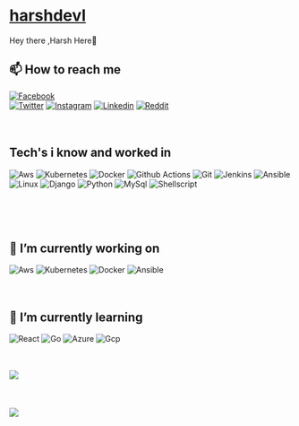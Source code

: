 # <a href="https://harsh-buddhdev.netlify.app/"> harshdevl </a> 

Hey there ,Harsh Here👋 

📫 How to reach me
------------------------------------------------------------------------------
[![Facebook](https://img.shields.io/badge/Facebook-1877F2?style=for-the-badge&logo=facebook&logoColor=white&link=https://www.facebook.com/harsh.buddhdev.39)](https://www.facebook.com/harsh.buddhdev.39)
<br>
[![Twitter](https://img.shields.io/badge/Twitter-1DA1F2?style=for-the-badge&logo=twitter&logoColor=white&link=https://twitter.com/HarshB1920)](https://twitter.com/HarshB1920)
[![Instagram](https://img.shields.io/badge/Instagram-E4405F?style=for-the-badge&logo=instagram&logoColor=white&link=https://www.instagram.com/hrsh_thakkar_/?hl=en)](https://www.instagram.com/hrsh_thakkar_/?hl=en)
[![Linkedin](https://img.shields.io/badge/LinkedIn-0077B5?style=for-the-badge&logo=linkedin&logoColor=white&link=https://www.linkedin.com/in/harsh-buddhdev-9080aa16a)](https://www.linkedin.com/in/harsh-buddhdev-9080aa16a)
[![Reddit](https://img.shields.io/badge/Reddit-FF4500?style=for-the-badge&logo=reddit&logoColor=white&link=https://www.reddit.com/user/Born_Feb)](https://www.reddit.com/user/Born_Feb)
</br>
</br>
</br>



Tech's i know and worked in </br>
------------------------------------------------------------------------------
![Aws](https://img.shields.io/badge/Amazon_AWS-232F3E?style=for-the-badge&logo=amazon-aws&logoColor=white)
![Kubernetes](https://img.shields.io/badge/kubernetes-326ce5.svg?&style=for-the-badge&logo=kubernetes&logoColor=white)
![Docker](https://img.shields.io/badge/Docker-2CA5E0?style=for-the-badge&logo=docker&logoColor=white)
![Github Actions](https://img.shields.io/badge/GitHub_Actions-2088FF?style=for-the-badge&logo=github-actions&logoColor=white)
![Git](https://img.shields.io/badge/Git-F05032?style=for-the-badge&logo=git&logoColor=white)
![Jenkins](https://img.shields.io/badge/Jenkins-D24939?style=for-the-badge&logo=Jenkins&logoColor=white)
![Ansible](https://img.shields.io/badge/Ansible-000000?style=for-the-badge&logo=ansible&logoColor=white)
![Linux](https://img.shields.io/badge/Linux-FCC624?style=for-the-badge&logo=linux&logoColor=black)
![Django](https://img.shields.io/badge/Django-092E20?style=for-the-badge&logo=django&logoColor=white)
![Python](https://img.shields.io/badge/Python-3776AB?style=for-the-badge&logo=python&logoColor=white)
![MySql](https://img.shields.io/badge/MySQL-00000F?style=for-the-badge&logo=mysql&logoColor=white)
![Shellscript](https://img.shields.io/badge/Shell_Script-121011?style=for-the-badge&logo=gnu-bash&logoColor=white)

</br>
</br>
</br>

🔭 I’m currently working on
------------------------------------------------------------------------------
![Aws](https://img.shields.io/badge/Amazon_AWS-232F3E?style=for-the-badge&logo=amazon-aws&logoColor=white)
![Kubernetes](https://img.shields.io/badge/kubernetes-326ce5.svg?&style=for-the-badge&logo=kubernetes&logoColor=white)
![Docker](https://img.shields.io/badge/Docker-2CA5E0?style=for-the-badge&logo=docker&logoColor=white)
![Ansible](https://img.shields.io/badge/Ansible-000000?style=for-the-badge&logo=ansible&logoColor=white)
</br>
</br>
</br>

🌱 I’m currently learning 
------------------------------------------------------------------------------
![React](https://img.shields.io/badge/React-20232A?style=for-the-badge&logo=react&logoColor=61DAFB)
![Go](https://img.shields.io/badge/Go-00ADD8?style=for-the-badge&logo=go&logoColor=white)
![Azure](https://img.shields.io/badge/microsoft%20azure-0089D6?style=for-the-badge&logo=microsoft-azure&logoColor=white)
![Gcp](https://img.shields.io/badge/Google_Cloud-4285F4?style=for-the-badge&logo=google-cloud&logoColor=white)
</br>
</br>
</br>

<a href="https://github.com/harshdevl/harshdevl">
  <img align="center" src="https://github-readme-stats.vercel.app/api?username=harshdevl" />
</a>
</br>
</br>
</br>
</br>
<a href="https://github.com/harshdevl/harshdevl">
  <img align="center" src="https://github-readme-stats.vercel.app/api/top-langs/?username=harshdevl" />
</a>
</br>
